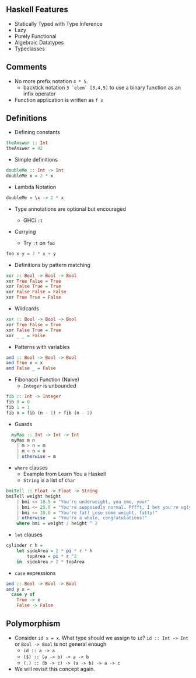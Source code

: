 ## Haskell Features

- Statically Typed with Type Inference
- Lazy
- Purely Functional
- Algebraic Datatypes
- Typeclasses

## Comments

- No more prefix notation `4 * 5`.
  - backtick notation ```3 `elem` [3,4,5]``` to use a binary function as an infix operator
- Function application is written as `f x`

## Definitions

- Defining constants

```haskell
theAnswer :: Int
theAnswer = 42
```
- Simple definitions

```haskell
doubleMe :: Int -> Int
doubleMe x = 2 * x

```
- Lambda Notation

```haskell
doubleMe = \x -> 2 * x
```
- Type annotations are optional but encouraged
  - GHCi `:t`

- Currying
  - Try `:t` on `foo`

```haskell
foo x y = 2 * x + y
```

- Definitions by pattern matching

```haskell
xor :: Bool -> Bool -> Bool
xor True False = True
xor False True = True
xor False False = False
xor True True = False
```

- Wildcards

```haskell
xor :: Bool -> Bool -> Bool
xor True False = True
xor False True = True
xor _ _ = False
```

- Patterns with variables

```haskell
and :: Bool -> Bool -> Bool
and True x = x
and False _ = False
```

- Fibonacci Function (Naive)
  - `Integer` is unbounded

```haskell
fib :: Int -> Integer
fib 0 = 0
fib 1 = 1
fib n = fib (n - 1) + fib (n - 2)
```

- Guards

```haskell
  myMax :: Int -> Int -> Int
  myMax m n
    | m > n = m
    | m < n = n
    | otherwise = m
```

- `where` clauses
  - Example from Learn You a Haskell
  - `String` is a list of `Char`

```haskell
bmiTell :: Float -> Float -> String  
bmiTell weight height  
    | bmi <= 18.5 = "You're underweight, you emo, you!"  
    | bmi <= 25.0 = "You're supposedly normal. Pffft, I bet you're ugly!"  
    | bmi <= 30.0 = "You're fat! Lose some weight, fatty!"  
    | otherwise   = "You're a whale, congratulations!"  
    where bmi = weight / height ^ 2
```

- `let` clauses

```haskell
cylinder r h =
    let sideArea = 2 * pi * r * h  
        topArea = pi * r ^2  
    in  sideArea + 2 * topArea  
```

- `case` expressions

```haskell
and :: Bool -> Bool -> Bool
and y x =
  case y of
    True -> x
    False -> False
```

## Polymorphism

- Consider ```id x = x```. What type should we assign to `id`? `id :: Int -> Int` or `Bool -> Bool` is not general enough
  - `id :: a -> a`
  - `($) :: (a -> b) -> a -> b`
  - `(.) :: (b -> c) -> (a -> b) -> a -> c`
- We will revisit this concept again.

